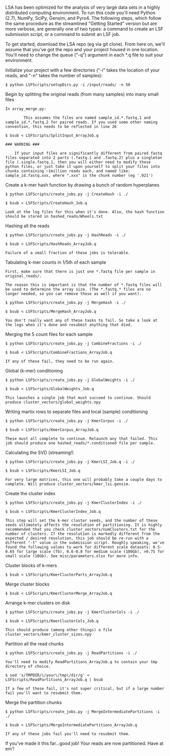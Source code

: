 LSA has been optimized for the analysis of very large data sets in a highly distributed computing environment. To run this code you'll need Python (2.7), NumPy, SciPy, Gensim, and Pyro4. The following steps, which follow the same procedure as the streamlined "Getting Started" version but are more verbose, are generally one of two types: a command to create an LSF submission script, or a command to submit an LSF job.

To get started, download the LSA repo (eg via git clone). From here on, we'll assume that you've got the repo and your project housed in one location. You'll need to change the queue ("-q") argument in each *.q file to suit your environment.

Initialize your project with a few directories ("-i" takes the location of your reads, and "-n" takes the number of samples):

	$ python LSFScripts/setupDirs.py -i /input/reads/ -n 50
		
Begin by splitting the original reads (from many samples) into many small files

	In array_merge.py:
		
			This assumes the files are named sample_id.*.fastq.1 and sample_id.*.fastq.2 for paired reads. If you used some other naming convention, this needs to be reflected in line 26
			
	$ bsub < LSFScripts/SplitInput_ArrayJob.q
	
	### WARNING ###
	
		If your input files are significantly different from paired fastq files separated into 2 parts (.fastq.1 and .fastq.2) plus a singleton file (.single.fastq.1, then you will either need to modify these python files, or just take it upon yourself to split your files into chunks containing ~1million reads each, and named like: sample_id.fastq.xxx, where ".xxx" is the chunk number (eg '.021')
		

Create a k-mer hash function by drawing a bunch of random hyperplanes

	$ python LSFScripts/create_jobs.py -j CreateHash -i ./
		
	$ bsub < LSFScripts/CreateHash_Job.q
		
	Look at the log files for this when it's done. Also, the hash function should be stored in hashed_reads/Wheels.txt
	

Hashing all the reads

	$ python LSFScripts/create_jobs.py -j HashReads -i ./
		
	$ bsub < LSFScripts/HashReads_ArrayJob.q
		
	Failure of a small fraction of these jobs is tolerable.
	

Tabulating k-mer counts in 1/5th of each sample

	First, make sure that there is just one *.fastq file per sample in original_reads/.
	
	The reason this is important is that the number of *.fastq files will be used to determine the array size. (The *.fastq.* files are no longer needed, so you can remove those as well if you want).
	
	$ python LSFScripts/create_jobs.py -j MergeHash -i ./
		
	$ bsub < LSFScripts/MergeHash_ArrayJob.q
		
	You don't really want any of these tasks to fail. So take a look at the logs when it's done and resubmit anything that died.
	

Merging the 5 count files for each sample

	$ python LSFScripts/create_jobs.py -j CombineFractions -i ./
		
	$ bsub < LSFScripts/CombineFractions_ArrayJob.q
		
	If any of these fail, they need to be run again.
	

Global (k-mer) conditioning

	$ python LSFScripts/create_jobs.py -j GlobalWeights -i ./
		
	$ bsub < LSFScripts/GlobalWeights_Job.q
		
	This launches a single job that must succeed to continue. Should produce cluster_vectors/global_weights.npy
	

Writing martix rows to separate files and local (sample) conditioning

	$ python LSFScripts/create_jobs.py -j KmerCorpus -i ./
		
	$ bsub < LSFScripts/KmerCorpus_ArrayJob.q
		
	These must all complete to continue. Relaunch any that failed. This job should produce one hashed_reads/*.conditioned file per sample.
	

Calculating the SVD (streaming!)

	$ python LSFScripts/create_jobs.py -j KmerLSI_Job.q -i ./
	
	$ bsub < LSFScripts/KmerLSI_Job.q
		
	For very large matrices, this one will probably take a couple days to complete. Will produce cluster_vectors/kmer_lsi.gensim.
	

Create the cluster index

	$ python LSFScripts/create_jobs.py -j KmerClusterIndex -i ./
		
	$ bsub < LSFScripts/KmerClusterIndex_Job.q
		
	This step will set the k-mer cluster seeds, and the number of these seeds ultimately affects the resolution of partitioning. It is highly recommended that you check cluster_vectors/numClusters.txt for the number of clusters. If the resolution is markedly different from the expected / desired resolution, this job should be re-run with a different "-t" value in the submission script. Roughly speaking, we've found the following values to work for different scale datasets: 0.5-0.65 for large scale (Tb), 0.6-0.8 for medium scale (100Gb), >0.75 for small scale (10Gb). See misc/parameters.xlsx for more info.
	

Cluster blocks of k-mers

	$ bsub < LSFScripts/KmerClusterParts_ArrayJob.q
		

Merge cluster blocks

	$ bsub < LSFScripts/KmerClusterMerge_ArrayJob.q
		

Arrange k-mer clusters on disk

	$ python LSFScripts/create_jobs.py -j KmerClusterCols -i ./
		
	$ bsub < LSFScripts/KmerClusterCols_Job.q
		
	This should produce (among other things) a file cluster_vectors/kmer_cluster_sizes.npy
	

Partition all the read chunks

	$ python LSFScripts/create_jobs.py -j ReadPartitions -i ./
		
	You'll need to modify ReadPartitions_ArrayJob.q to contain your tmp directory of choice.
	
	$ sed 's/TMPDIR/\/your\/tmp\/dir/g' < LSFScripts/ReadPartitions_ArrayJob.q | bsub
		
	If a few of these fail, it's not super critical, but if a large number fail you'll want to resubmit them.
	

Merge the partition chunks

	$ python LSFScripts/create_jobs.py -j MergeIntermediatePartitions -i ./
		
	$ bsub < LSFScripts/MergeIntermediatePartitions_ArrayJob.q
		
	If any of these jobs fail you'll need to resubmit them.
	

If you've made it this far...good job! Your reads are now partitioned. Have at em'!